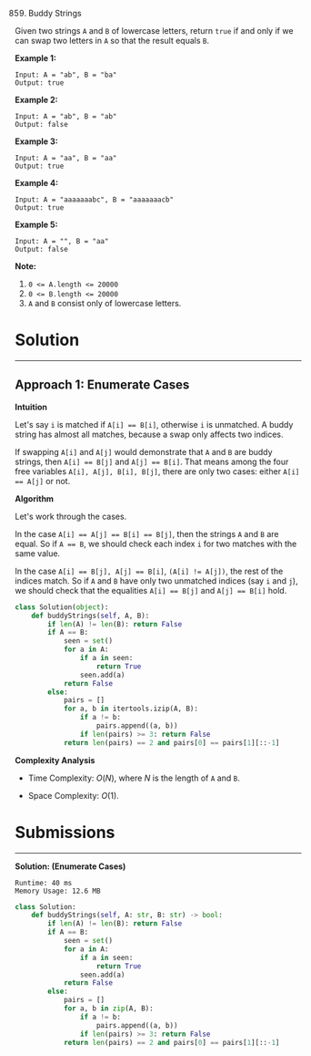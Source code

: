 859. Buddy Strings

Given two strings `A` and `B` of lowercase letters, return `true` if and only if we can swap two letters in `A` so that the result equals `B`.

 

**Example 1:**
```
Input: A = "ab", B = "ba"
Output: true
```

**Example 2:**
```
Input: A = "ab", B = "ab"
Output: false
```

**Example 3:**
```
Input: A = "aa", B = "aa"
Output: true
```

**Example 4:**
```
Input: A = "aaaaaaabc", B = "aaaaaaacb"
Output: true
```

**Example 5:**
```
Input: A = "", B = "aa"
Output: false
```

**Note:**

1. `0 <= A.length <= 20000`
1. `0 <= B.length <= 20000`
1. `A` and `B` consist only of lowercase letters.

# Solution
---
## Approach 1: Enumerate Cases
**Intuition**

Let's say `i` is matched if `A[i] == B[i]`, otherwise `i` is unmatched. A buddy string has almost all matches, because a swap only affects two indices.

If swapping `A[i]` and `A[j]` would demonstrate that `A` and `B` are buddy strings, then `A[i] == B[j]` and `A[j] == B[i]`. That means among the four free variables `A[i], A[j], B[i], B[j]`, there are only two cases: either `A[i] == A[j]` or not.

**Algorithm**

Let's work through the cases.

In the case `A[i] == A[j] == B[i] == B[j]`, then the strings `A` and `B` are equal. So if `A == B`, we should check each index `i` for two matches with the same value.

In the case `A[i] == B[j], A[j] == B[i]`, `(A[i] != A[j])`, the rest of the indices match. So if `A` and `B` have only two unmatched indices (say `i` and `j`), we should check that the equalities `A[i] == B[j]` and `A[j] == B[i]` hold.

```python
class Solution(object):
    def buddyStrings(self, A, B):
        if len(A) != len(B): return False
        if A == B:
            seen = set()
            for a in A:
                if a in seen:
                    return True
                seen.add(a)
            return False
        else:
            pairs = []
            for a, b in itertools.izip(A, B):
                if a != b:
                    pairs.append((a, b))
                if len(pairs) >= 3: return False
            return len(pairs) == 2 and pairs[0] == pairs[1][::-1]
```

**Complexity Analysis**

* Time Complexity: $O(N)$, where $N$ is the length of `A` and `B`.

* Space Complexity: $O(1)$.

# Submissions
---
**Solution: (Enumerate Cases)**
```
Runtime: 40 ms
Memory Usage: 12.6 MB
```
```python
class Solution:
    def buddyStrings(self, A: str, B: str) -> bool:
        if len(A) != len(B): return False
        if A == B:
            seen = set()
            for a in A:
                if a in seen:
                    return True
                seen.add(a)
            return False
        else:
            pairs = []
            for a, b in zip(A, B):
                if a != b:
                    pairs.append((a, b))
                if len(pairs) >= 3: return False
            return len(pairs) == 2 and pairs[0] == pairs[1][::-1]
```